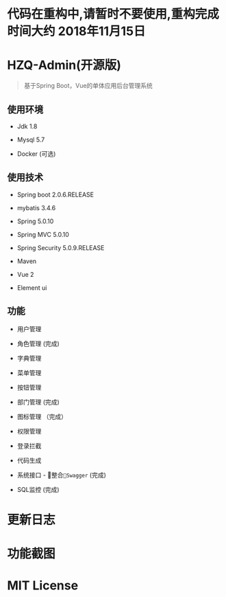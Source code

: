 # 代码在重构中,请暂时不要使用,重构完成时间大约 2018年11月15日


# HZQ-Admin(开源版)

> 基于Spring Boot，Vue的单体应用后台管理系统
## 使用环境
- Jdk 1.8

- Mysql 5.7

- Docker (可选)

## 使用技术
- Spring boot 2.0.6.RELEASE

- mybatis 3.4.6

- Spring 5.0.10

- Spring MVC 5.0.10

- Spring Security 5.0.9.RELEASE

- Maven

- Vue 2

- Element ui

## 功能

- 用户管理 

- 角色管理 (完成)

- 字典管理 

- 菜单管理 

- 按钮管理 

- 部门管理  (完成)

- 图标管理 （完成）

- 权限管理  

- 登录拦截 

- 代码生成

- 系统接口 - 整合`Swagger`  (完成)

- SQL监控 (完成)


# 更新日志


# 功能截图


# MIT License


